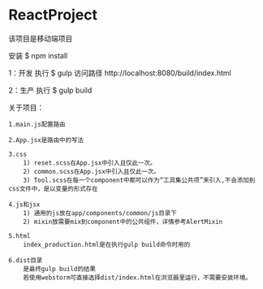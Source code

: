 # ReactProject

该项目是移动端项目

安装 $ npm install

1：开发
执行 $ gulp
访问路径 http://localhost:8080/build/index.html


2：生产
执行 $ gulp build


关于项目：

    1.main.js配置路由

    2.App.jsx是路由中的写法

    3.css
        1) reset.scss在App.jsx中引入且仅此一次。
        2) common.scss在App.jsx中引入且仅此一次。
        3) Tool.scss在每一个component中都可以作为“工具集公共项”来引入,不会添加到css文件中，是以变量的形式存在

    4.js和jsx
        1) 通用的js放在app/components/common/js目录下
        2) mixin放需要mix到component中的公共组件，详情参考AlertMixin

	5.html
		index_production.html是在执行gulp build命令时用的
		
	6.dist目录
		是最终gulp build的结果
		若使用webstorm可直接选择dist/index.html在浏览器里运行，不需要安装环境。

	
	